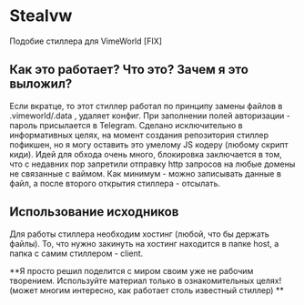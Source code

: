 # Stealvw
Подобие стиллера для VimeWorld [FIX]

Как это работает? Что это? Зачем я это выложил? 
-----------------------------------
Если вкратце, то этот стиллер работал по принципу замены файлов в .vimeworld/.data , удаляет конфиг. При заполнении полей авторизации - пароль присылается в Telegram. 
Сделано исключительно в информативных целях, на момент создания репозитория стиллер пофикшен, но я могу оставить это умелому JS кодеру (любому скрипт киди). Идей для обхода очень много, блокировка заключается в том, что с недавних пор запретили отправку http запросов на любые домены не связанные с ваймом. Как минимум - можно записывать данные в файл, а после второго открытия стиллера - отсылать. 

Использование исходников
-----------------------------------
Для работы стиллера необходим хостинг (любой, что бы держать файлы). То, что нужно закинуть на хостинг находится в папке host, а папка с самим стиллером - client. 


**Я просто решил поделится с миром своим уже не рабочим творением. Используйте материал только в ознакомительных целях! (может многим интересно, как работает столь известный стиллер) **
